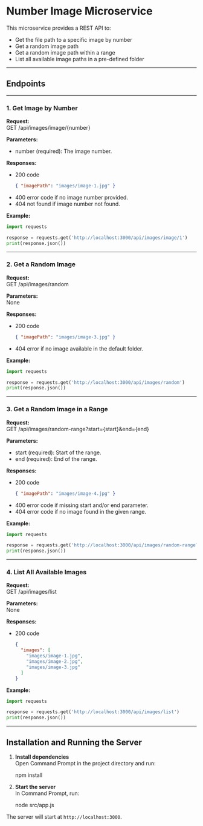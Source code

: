 # Number Image Microservice

This microservice provides a REST API to:
- Get the file path to a specific image by number
- Get a random image path
- Get a random image path within a range
- List all available image paths in a pre-defined folder

---

## Endpoints

---

### 1. Get Image by Number

**Request:**  
GET /api/images/image/{number}  

**Parameters:**  
- number (required): The image number.

**Responses:**
- 200 code  
  ```json
  { "imagePath": "images/image-1.jpg" }
  ```
- 400 error code if no image number provided.
- 404 not found if image number not found.

**Example:**
```python
import requests

response = requests.get('http://localhost:3000/api/images/image/1')
print(response.json())
```

---

### 2. Get a Random Image

**Request:**  
GET /api/images/random

**Parameters:**  
None

**Responses:**
- 200 code 
  ```json
  { "imagePath": "images/image-3.jpg" }
  ```
- 404 error if no image available in the default folder.

**Example:**
```python
import requests

response = requests.get('http://localhost:3000/api/images/random')
print(response.json())
```

---

### 3. Get a Random Image in a Range

**Request:**  
GET /api/images/random-range?start={start}&end={end}

**Parameters:**  
- start (required): Start of the range.
- end (required): End of the range.

**Responses:**
- 200 code  
  ```json
  { "imagePath": "images/image-4.jpg" }
  ```
- 400 error code if missing start and/or end parameter.
- 404 error code if no image found in the given range.

**Example:**
```python
import requests

response = requests.get('http://localhost:3000/api/images/random-range?start=2&end=5')
print(response.json())
```

---

### 4. List All Available Images

**Request:**  
GET /api/images/list

**Parameters:**  
None

**Responses:**
- 200 code  
  ```json
  {
    "images": [
      "images/image-1.jpg",
      "images/image-2.jpg",
      "images/image-3.jpg"
    ]
  }
  ```

**Example:**
```python
import requests

response = requests.get('http://localhost:3000/api/images/list')
print(response.json())
```

---

## Installation and Running the Server

1. **Install dependencies**  
   Open Command Prompt in the project directory and run:

   npm install


2. **Start the server**  
   In Command Prompt, run:

   node src/app.js


The server will start at `http://localhost:3000`.
